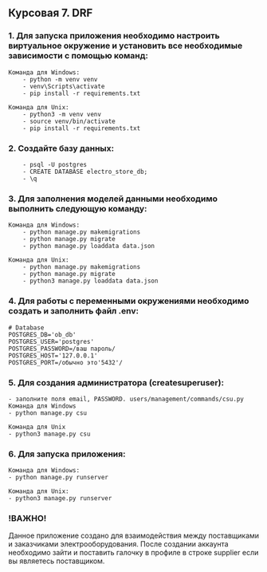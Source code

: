 ## Курсовая 7. DRF

### 1. Для запуска приложения необходимо настроить виртуальное окружение и установить все необходимые зависимости с помощью команд:

    Команда для Windows:
        - python -m venv venv
        - venv\Scripts\activate
        - pip install -r requirements.txt

    Команда для Unix:
        - python3 -m venv venv
        - source venv/bin/activate 
        - pip install -r requirements.txt

### 2. Создайте базу данных:

        - psql -U postgres
        - CREATE DATABASE electro_store_db;
        - \q

### 3. Для заполнения моделей данными необходимо выполнить следующую команду:

    Команда для Windows:
        - python manage.py makemigrations
        - python manage.py migrate
        - python manage.py loaddata data.json

    Команда для Unix:
        - python manage.py makemigrations
        - python manage.py migrate
        - python3 manage.py loaddata data.json

### 4. Для работы с переменными окружениями необходимо создать и заполнить файл .env:

    # Database
    POSTGRES_DB='ob_db'
    POSTGRES_USER='postgres'
    POSTGRES_PASSWORD=/ваш пароль/
    POSTGRES_HOST='127.0.0.1'
    POSTGRES_PORT=/обычно это'5432'/


### 5. Для создания администратора (createsuperuser):

    - заполните поля email, PASSWORD. users/management/commands/csu.py
    Команда для Windows
    - python manage.py csu

    Команда для Unix
    - python3 manage.py csu

### 6. Для запуска приложения:

    Команда для Windows:
    - python manage.py runserver

    Команда для Unix:
    - python3 manage.py runserver


### !ВАЖНО!

Данное приложение создано для взаимодействия между поставщиками и заказчиками электрооборудования.
После создании аккаунта необходимо зайти и поставить галочку в профиле в строке supplier если вы являетесь поставщиком.